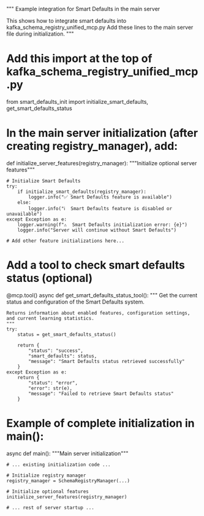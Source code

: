 """
Example integration for Smart Defaults in the main server

This shows how to integrate smart defaults into kafka_schema_registry_unified_mcp.py
Add these lines to the main server file during initialization.
"""

# Add this import at the top of kafka_schema_registry_unified_mcp.py
from smart_defaults_init import initialize_smart_defaults, get_smart_defaults_status

# In the main server initialization (after creating registry_manager), add:
def initialize_server_features(registry_manager):
    """Initialize optional server features"""
    
    # Initialize Smart Defaults
    try:
        if initialize_smart_defaults(registry_manager):
            logger.info("✅ Smart Defaults feature is available")
        else:
            logger.info("ℹ️  Smart Defaults feature is disabled or unavailable")
    except Exception as e:
        logger.warning(f"⚠️  Smart Defaults initialization error: {e}")
        logger.info("Server will continue without Smart Defaults")
    
    # Add other feature initializations here...

# Add a tool to check smart defaults status (optional)
@mcp.tool()
async def get_smart_defaults_status_tool():
    """
    Get the current status and configuration of the Smart Defaults system.
    
    Returns information about enabled features, configuration settings,
    and current learning statistics.
    """
    try:
        status = get_smart_defaults_status()
        
        return {
            "status": "success",
            "smart_defaults": status,
            "message": "Smart Defaults status retrieved successfully"
        }
    except Exception as e:
        return {
            "status": "error",
            "error": str(e),
            "message": "Failed to retrieve Smart Defaults status"
        }

# Example of complete initialization in main():
async def main():
    """Main server initialization"""
    
    # ... existing initialization code ...
    
    # Initialize registry manager
    registry_manager = SchemaRegistryManager(...)
    
    # Initialize optional features
    initialize_server_features(registry_manager)
    
    # ... rest of server startup ...
